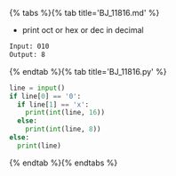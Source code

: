 {% tabs %}{% tab title='BJ_11816.md' %}

* print oct or hex or dec in decimal

```txt
Input: 010
Output: 8
```

{% endtab %}{% tab title='BJ_11816.py' %}

```py
line = input()
if line[0] == '0':
  if line[1] == 'x':
    print(int(line, 16))
  else:
    print(int(line, 8))
else:
  print(line)
```

{% endtab %}{% endtabs %}
